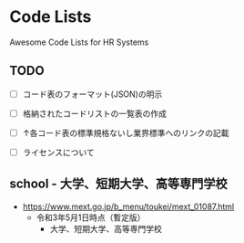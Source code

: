# Code Lists
Awesome Code Lists for HR Systems

## TODO
- [ ] コード表のフォーマット(JSON)の明示
- [ ] 格納されたコードリストの一覧表の作成
- [ ] ↑各コード表の標準規格ないし業界標準へのリンクの記載
- [ ] ライセンスについて


## school - 大学、短期大学、高等専門学校 

- https://www.mext.go.jp/b_menu/toukei/mext_01087.html
  - 令和3年5月1日時点（暫定版）
    - 大学、短期大学、高等専門学校
